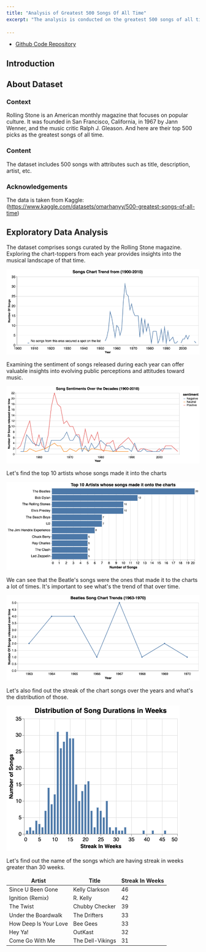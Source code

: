 ```yaml
---
title: "Analysis of Greatest 500 Songs Of All Time"
excerpt: "The analysis is conducted on the greatest 500 songs of all time. The dataset is taken from Kaggle.<br/>"

---
```



- [Github Code Repository](https://github.com/akankshasharmadid/500GreatestSongsOfAllTime)

## Introduction



## About Dataset

### Context
Rolling Stone is an American monthly magazine that focuses on popular culture. It was founded in San Francisco, California, in 1967 by Jann Wenner, and the music critic Ralph J. Gleason. And here are their top 500 picks as the greatest songs of all time.

### Content
The dataset includes 500 songs with attributes such as title, description, artist, etc.

### Acknowledgements
The data is taken from Kaggle: (https://www.kaggle.com/datasets/omarhanyy/500-greatest-songs-of-all-time)

## Exploratory Data Analysis

The dataset comprises songs curated by the Rolling Stone magazine. Exploring the chart-toppers from each year provides insights into the musical landscape of that time.

![Songs Trend Over Years](/images/SongChartTrend.png)


Examining the sentiment of songs released during each year can offer valuable insights into evolving public perceptions and attitudes toward music.


![Songs Trend Over Years](/images/SongSentimentOverYears.png)

Let's find the top 10 artists whose songs made it into the charts

![Top 10 Artist whose song made it onto the charts](/images/Top10Artist.png)

We can see that the Beatle's songs were the ones that made it to the charts a lot of times. It's important to see what's the trend of that over time. 

![Beatles Song Chart Trend](/images/BeatlesSongTrend.png)

Let's also find out the streak of the chart songs over the years and what's the distribution of those. 


![Streak in Weeks](/images/StreakinWeeks.png)

Let's find out the name of the songs which are having streak in weeks greater than 30 weeks. 
<style>
table {
    border-collapse: collapse;
}
table, th, td {
   border: none;
}
blockquote {
    border-left: none;
    padding-left: 10px;
}
</style>



| Artist                | Title            | Streak In Weeks |
|-----------------------|------------------|-----------------|
| Since U Been Gone     | Kelly Clarkson   | 46              |
| Ignition (Remix)      | R. Kelly         | 42              |
| The Twist             | Chubby Checker   | 39              |
| Under the Boardwalk   | The Drifters     | 33              |
| How Deep Is Your Love | Bee Gees         | 33              |
| Hey Ya!               | OutKast          | 32              |
| Come Go With Me       | The Dell-Vikings | 31              |
